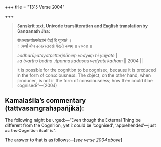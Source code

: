 +++
title = "1315 Verse 2004"

+++
> **Sanskrit text, Unicode transliteration and English translation by Ganganath Jha:** 
>
> बोधरूपतयोत्पत्तेर्ज्ञानं वेद्यं हि युज्यते ।  
> न त्वर्थो बोध उत्पन्नस्तदसौ वेद्यते कथम् ॥ २००४ ॥ 
>
> *bodharūpatayotpatterjñānaṃ vedyaṃ hi yujyate* \|  
> *na tvartho bodha utpannastadasau vedyate katham* \|\| 2004 \|\| 
>
> It is possible for the cognition to be cognised, because it is produced in the form of consciousness. The object, on the other hand, when produced, is not in the form of consciousness; how then could it be cognised?’—(2004)



## Kamalaśīla’s commentary (tattvasaṃgrahapañjikā):

The following might be urged:—“Even though the External Thing be different from the Cognition, yet it could be ‘cognised’, ‘apprehended’—just as the Cognition itself is”.

The answer to that is as follows:—[*see verse 2004 above*]


